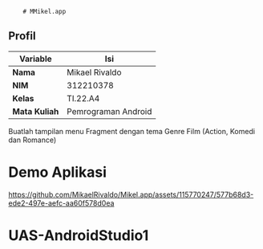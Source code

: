         # MMikel.app

## Profil
| Variable | Isi |
| -------- | --- |
| **Nama** | Mikael Rivaldo |
| **NIM** | 312210378 |
| **Kelas** | TI.22.A4 |
| **Mata Kuliah** | Pemrograman Android |

Buatlah tampilan menu Fragment dengan tema Genre Film (Action, Komedi dan Romance)

# Demo Aplikasi


https://github.com/MikaelRivaldo/Mikel.app/assets/115770247/577b68d3-ede2-497e-aefc-aa60f578d0ea
# UAS-AndroidStudio1
